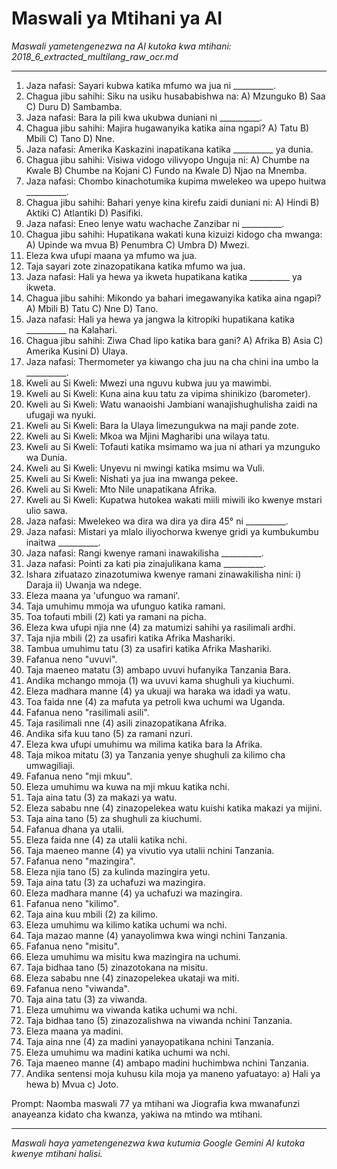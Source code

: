 # Maswali ya Mtihani ya AI
*Maswali yametengenezwa na AI kutoka kwa mtihani: 2018_6_extracted_multilang_raw_ocr.md*

---

1.  Jaza nafasi: Sayari kubwa katika mfumo wa jua ni __________.
2.  Chagua jibu sahihi: Siku na usiku husababishwa na: A) Mzunguko B) Saa C) Duru D) Sambamba.
3.  Jaza nafasi: Bara la pili kwa ukubwa duniani ni __________.
4.  Chagua jibu sahihi: Majira hugawanyika katika aina ngapi? A) Tatu B) Mbili C) Tano D) Nne.
5.  Jaza nafasi: Amerika Kaskazini inapatikana katika __________ ya dunia.
6.  Chagua jibu sahihi: Visiwa vidogo vilivyopo Unguja ni: A) Chumbe na Kwale B) Chumbe na Kojani C) Fundo na Kwale D) Njao na Mnemba.
7.  Jaza nafasi: Chombo kinachotumika kupima mwelekeo wa upepo huitwa __________.
8.  Chagua jibu sahihi: Bahari yenye kina kirefu zaidi duniani ni: A) Hindi B) Aktiki C) Atlantiki D) Pasifiki.
9.  Jaza nafasi: Eneo lenye watu wachache Zanzibar ni __________.
10. Chagua jibu sahihi: Hupatikana wakati kuna kizuizi kidogo cha mwanga: A) Upinde wa mvua B) Penumbra C) Umbra D) Mwezi.
11. Eleza kwa ufupi maana ya mfumo wa jua.
12. Taja sayari zote zinazopatikana katika mfumo wa jua.
13. Jaza nafasi: Hali ya hewa ya ikweta hupatikana katika __________ ya ikweta.
14. Chagua jibu sahihi: Mikondo ya bahari imegawanyika katika aina ngapi? A) Mbili B) Tatu C) Nne D) Tano.
15. Jaza nafasi: Hali ya hewa ya jangwa la kitropiki hupatikana katika __________ na Kalahari.
16. Chagua jibu sahihi: Ziwa Chad lipo katika bara gani? A) Afrika B) Asia C) Amerika Kusini D) Ulaya.
17. Jaza nafasi: Thermometer ya kiwango cha juu na cha chini ina umbo la __________.
18. Kweli au Si Kweli: Mwezi una nguvu kubwa juu ya mawimbi.
19. Kweli au Si Kweli: Kuna aina kuu tatu za vipima shinikizo (barometer).
20. Kweli au Si Kweli: Watu wanaoishi Jambiani wanajishughulisha zaidi na ufugaji wa nyuki.
21. Kweli au Si Kweli: Bara la Ulaya limezungukwa na maji pande zote.
22. Kweli au Si Kweli: Mkoa wa Mjini Magharibi una wilaya tatu.
23. Kweli au Si Kweli: Tofauti katika msimamo wa jua ni athari ya mzunguko wa Dunia.
24. Kweli au Si Kweli: Unyevu ni mwingi katika msimu wa Vuli.
25. Kweli au Si Kweli: Nishati ya jua ina mwanga pekee.
26. Kweli au Si Kweli: Mto Nile unapatikana Afrika.
27. Kweli au Si Kweli: Kupatwa hutokea wakati miili miwili iko kwenye mstari ulio sawa.
28. Jaza nafasi: Mwelekeo wa dira wa dira ya dira 45° ni __________.
29. Jaza nafasi: Mistari ya mlalo iliyochorwa kwenye gridi ya kumbukumbu inaitwa __________.
30. Jaza nafasi: Rangi kwenye ramani inawakilisha __________.
31. Jaza nafasi: Pointi za kati pia zinajulikana kama __________.
32. Ishara zifuatazo zinazotumiwa kwenye ramani zinawakilisha nini: i) Daraja ii) Uwanja wa ndege.
33. Eleza maana ya 'ufunguo wa ramani'.
34. Taja umuhimu mmoja wa ufunguo katika ramani.
35. Toa tofauti mbili (2) kati ya ramani na picha.
36. Eleza kwa ufupi njia nne (4) za matumizi sahihi ya rasilimali ardhi.
37. Taja njia mbili (2) za usafiri katika Afrika Mashariki.
38. Tambua umuhimu tatu (3) za usafiri katika Afrika Mashariki.
39. Fafanua neno "uvuvi".
40. Taja maeneo matatu (3) ambapo uvuvi hufanyika Tanzania Bara.
41. Andika mchango mmoja (1) wa uvuvi kama shughuli ya kiuchumi.
42. Eleza madhara manne (4) ya ukuaji wa haraka wa idadi ya watu.
43. Toa faida nne (4) za mafuta ya petroli kwa uchumi wa Uganda.
44. Fafanua neno "rasilimali asili".
45. Taja rasilimali nne (4) asili zinazopatikana Afrika.
46. Andika sifa kuu tano (5) za ramani nzuri.
47. Eleza kwa ufupi umuhimu wa milima katika bara la Afrika.
48. Taja mikoa mitatu (3) ya Tanzania yenye shughuli za kilimo cha umwagiliaji.
49. Fafanua neno "mji mkuu".
50. Eleza umuhimu wa kuwa na mji mkuu katika nchi.
51. Taja aina tatu (3) za makazi ya watu.
52. Eleza sababu nne (4) zinazopelekea watu kuishi katika makazi ya mijini.
53. Taja aina tano (5) za shughuli za kiuchumi.
54. Fafanua dhana ya utalii.
55. Eleza faida nne (4) za utalii katika nchi.
56. Taja maeneo manne (4) ya vivutio vya utalii nchini Tanzania.
57. Fafanua neno "mazingira".
58. Eleza njia tano (5) za kulinda mazingira yetu.
59. Taja aina tatu (3) za uchafuzi wa mazingira.
60. Eleza madhara manne (4) ya uchafuzi wa mazingira.
61. Fafanua neno "kilimo".
62. Taja aina kuu mbili (2) za kilimo.
63. Eleza umuhimu wa kilimo katika uchumi wa nchi.
64. Taja mazao manne (4) yanayolimwa kwa wingi nchini Tanzania.
65. Fafanua neno "misitu".
66. Eleza umuhimu wa misitu kwa mazingira na uchumi.
67. Taja bidhaa tano (5) zinazotokana na misitu.
68. Eleza sababu nne (4) zinazopelekea ukataji wa miti.
69. Fafanua neno "viwanda".
70. Taja aina tatu (3) za viwanda.
71. Eleza umuhimu wa viwanda katika uchumi wa nchi.
72. Taja bidhaa tano (5) zinazozalishwa na viwanda nchini Tanzania.
73. Eleza maana ya madini.
74. Taja aina nne (4) za madini yanayopatikana nchini Tanzania.
75. Eleza umuhimu wa madini katika uchumi wa nchi.
76. Taja maeneo manne (4) ambapo madini huchimbwa nchini Tanzania.
77. Andika sentensi moja kuhusu kila moja ya maneno yafuatayo: a) Hali ya hewa b) Mvua c) Joto.

Prompt: Naomba maswali 77 ya mtihani wa Jiografia kwa mwanafunzi anayeanza kidato cha kwanza, yakiwa na mtindo wa mtihani.

---
*Maswali haya yametengenezwa kwa kutumia Google Gemini AI kutoka kwenye mtihani halisi.*
